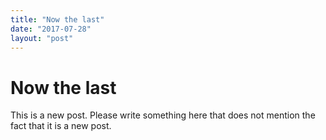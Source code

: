 ```yaml
---
title: "Now the last"
date: "2017-07-28"
layout: "post"
---
```

# Now the last

This is a new post. Please write something here that does not mention the fact that it is a new post.
